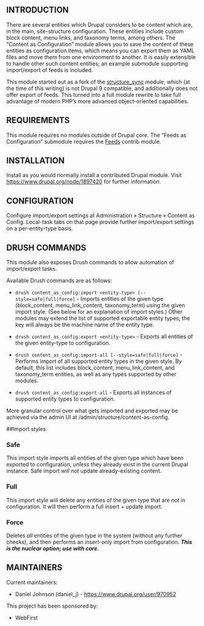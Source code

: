 INTRODUCTION
------------

There are several entities which Drupal considers to be content
which are, in the main, site-structure configuration. These entities
include custom block content, menu links, and taxonomy terms,
among others. The “Content as Configuration” module allows you to
save the content of these entities as configuration items, which
means you can export them as YAML files and move them from one
environment to another. It is easily extensible to handle other such
content entities; an example submodule supporting import/export of
feeds is included.

This module started out as a fork of the
[structure_sync](https://drupal.org/project/structure_sync)
module, which (at the time of this writing) is not Drupal 9 compatible,
and additionally does not offer export of feeds. This turned into
a full module rewrite to take full advantage of modern PHP’s
more advanced object-oriented capabilities.

REQUIREMENTS
------------

This module requires no modules outside of Drupal core. The “Feeds as
Configuration” submodule requires the
[Feeds](https://drupal.org/project/feeds) contrib module.

INSTALLATION
------------

Install as you would normally install a contributed Drupal module. Visit
https://www.drupal.org/node/1897420 for further information.
  
CONFIGURATION
-------------

Configure import/export settings at Administration » Structure » Content as
Config. Local-task tabs on that page provide further import/export settings
on a per-entity-type basis.

DRUSH COMMANDS
--------------

This module also exposes Drush commands to allow automation of
import/export tasks.

Available Drush commands are as follows:

- `drush content_as_config:import <entity-type> [--style=safe|full|force]` -
  Imports entities of the given type (block_content, menu_link_content,
  taxonomy_term) using the given import style. (See below for an explanation of
  import styles.) Other modules may extend the list of supported exportable
  entity types; the key will always be the machine name of the entity type.

- `drush content_as_config:export <entity-type>` -
  Exports all entities of the given entity-type to configuration.

- `drush content_as_config:import-all [--style=safe|full|force]` -
  Performs import of all supported entity types in the given style. By default,
  this list includes block_content, menu_link_content, and taxonomy_term
  entities, as well as any types supported by other modules.

- `drush content_as_config:export-all` -
  Exports all instances of supported entity types to configuration.

More granular control over what gets imported and exported may be
achieved via the admin UI at /admin/structure/content-as-config.

##Import styles

### Safe
This import style imports all entities of the given type which
have been exported to configuration, *unless* they already exist
in the current Drupal instance. Safe import *will not* update
already-existing content.

### Full
This import style will delete any entities of the given type that
are *not* in configuration. It will then perform a full insert +
update import.

### Force
Deletes *all* entities of the given type in the system (without
any further checks), and then performs an insert-only import from
configuration. ***This is the nuclear option; use with care.***

MAINTAINERS
-----------

Current maintainers:
* Daniel Johnson (daniel_j) - https://www.drupal.org/user/970952

This project has been sponsored by:
* WebFirst
